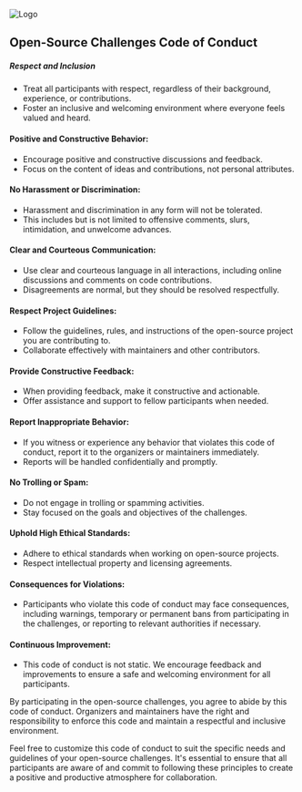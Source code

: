 ![Logo](https://hacktoberfest.com/_next/static/media/logo-hacktoberfest--horizontal.ebc5fdc8.svg)


## Open-Source Challenges Code of Conduct



##### Respect and Inclusion
- Treat all participants with respect, regardless of their background, experience, or contributions.
- Foster an inclusive and welcoming environment where everyone feels valued and heard.

#### Positive and Constructive Behavior:

- Encourage positive and constructive discussions and feedback.
- Focus on the content of ideas and contributions, not personal attributes.

#### No Harassment or Discrimination:

- Harassment and discrimination in any form will not be tolerated.
- This includes but is not limited to offensive comments, slurs, intimidation, and unwelcome advances.

#### Clear and Courteous Communication:

- Use clear and courteous language in all interactions, including online discussions and comments on code contributions.
- Disagreements are normal, but they should be resolved respectfully.

#### Respect Project Guidelines:

- Follow the guidelines, rules, and instructions of the open-source project you are contributing to.
- Collaborate effectively with maintainers and other contributors.

#### Provide Constructive Feedback:

- When providing feedback, make it constructive and actionable.
- Offer assistance and support to fellow participants when needed.

#### Report Inappropriate Behavior:

- If you witness or experience any behavior that violates this code of conduct, report it to the organizers or maintainers immediately.
- Reports will be handled confidentially and promptly.

#### No Trolling or Spam:

- Do not engage in trolling or spamming activities.
- Stay focused on the goals and objectives of the challenges.

#### Uphold High Ethical Standards:

- Adhere to ethical standards when working on open-source projects.
- Respect intellectual property and licensing agreements.

#### Consequences for Violations:
- Participants who violate this code of conduct may face consequences, including warnings, temporary or permanent bans from participating in the challenges, or reporting to relevant authorities if necessary.

#### Continuous Improvement:

- This code of conduct is not static. We encourage feedback and improvements to ensure a safe and welcoming environment for all participants.



By participating in the open-source challenges, you agree to abide by this code of conduct. Organizers and maintainers have the right and responsibility to enforce this code and maintain a respectful and inclusive environment.

Feel free to customize this code of conduct to suit the specific needs and guidelines of your open-source challenges. It's essential to ensure that all participants are aware of and commit to following these principles to create a positive and productive atmosphere for collaboration.










